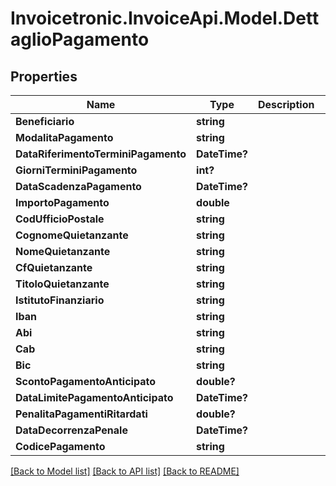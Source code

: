 # Invoicetronic.InvoiceApi.Model.DettaglioPagamento

## Properties

Name | Type | Description | Notes
------------ | ------------- | ------------- | -------------
**Beneficiario** | **string** |  | [optional] 
**ModalitaPagamento** | **string** |  | [optional] 
**DataRiferimentoTerminiPagamento** | **DateTime?** |  | [optional] 
**GiorniTerminiPagamento** | **int?** |  | [optional] 
**DataScadenzaPagamento** | **DateTime?** |  | [optional] 
**ImportoPagamento** | **double** |  | [optional] 
**CodUfficioPostale** | **string** |  | [optional] 
**CognomeQuietanzante** | **string** |  | [optional] 
**NomeQuietanzante** | **string** |  | [optional] 
**CfQuietanzante** | **string** |  | [optional] 
**TitoloQuietanzante** | **string** |  | [optional] 
**IstitutoFinanziario** | **string** |  | [optional] 
**Iban** | **string** |  | [optional] 
**Abi** | **string** |  | [optional] 
**Cab** | **string** |  | [optional] 
**Bic** | **string** |  | [optional] 
**ScontoPagamentoAnticipato** | **double?** |  | [optional] 
**DataLimitePagamentoAnticipato** | **DateTime?** |  | [optional] 
**PenalitaPagamentiRitardati** | **double?** |  | [optional] 
**DataDecorrenzaPenale** | **DateTime?** |  | [optional] 
**CodicePagamento** | **string** |  | [optional] 

[[Back to Model list]](../README.md#documentation-for-models) [[Back to API list]](../README.md#documentation-for-api-endpoints) [[Back to README]](../README.md)

